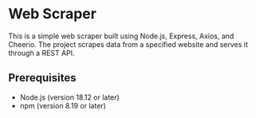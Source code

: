 # Web Scraper

This is a simple web scraper built using Node.js, Express, Axios, and Cheerio. The project scrapes data from a specified website and serves it through a REST API.

## Prerequisites

- Node.js (version 18.12 or later)
- npm (version 8.19 or later)
